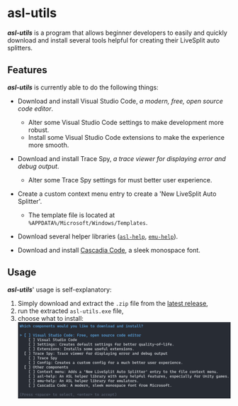 # asl-utils

***asl-utils*** is a program that allows beginner developers to easily and quickly download and install several tools helpful for creating their LiveSplit auto splitters.

## Features

***asl-utils*** is currently able to do the following things:

* Download and install Visual Studio Code, *a modern, free, open source code editor*.
  * Alter some Visual Studio Code settings to make development more robust.
  * Install some Visual Studio Code extensions to make the experience more smooth.

* Download and install Trace Spy, *a trace viewer for displaying error and debug output*.
  * Alter some Trace Spy settings for must better user experience.

* Create a custom context menu entry to create a 'New LiveSplit Auto Splitter'.
  * The template file is located at `%APPDATA%/Microsoft/Windows/Templates`.

* Download several helper libraries ([`asl-help`](https://github.com/just-ero/asl-help), [`emu-help`](https://github.com/Jujstme/emu-help)).

* Download and install [Cascadia Code](https://github.com/microsoft/cascadia-code), a sleek monospace font.

## Usage

***asl-utils***' usage is self-explanatory:

1. Simply download and extract the `.zip` file from the [latest release](https://github.com/just-ero/asl-utils/releases/latest),
2. run the extracted `asl-utils.exe` file,
3. choose what to install:  
![asl-utils-ui](./res/asl-utils-ui.png)
